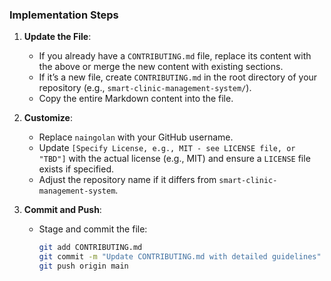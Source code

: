 ### Implementation Steps
1. **Update the File**:
   - If you already have a `CONTRIBUTING.md` file, replace its content with the above or merge the new content with existing sections.
   - If it’s a new file, create `CONTRIBUTING.md` in the root directory of your repository (e.g., `smart-clinic-management-system/`).
   - Copy the entire Markdown content into the file.

2. **Customize**:
   - Replace `naingolan` with your GitHub username.
   - Update `[Specify License, e.g., MIT - see LICENSE file, or "TBD"]` with the actual license (e.g., MIT) and ensure a `LICENSE` file exists if specified.
   - Adjust the repository name if it differs from `smart-clinic-management-system`.

3. **Commit and Push**:
   - Stage and commit the file:
     ```bash
     git add CONTRIBUTING.md
     git commit -m "Update CONTRIBUTING.md with detailed guidelines"
     git push origin main
     ```
     

